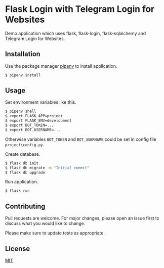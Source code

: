 # Flask Login with Telegram Login for Websites

Demo application which uses flask, flask-login, flask-sqlalchemy and Telegram Login for Websites.

## Installation

Use the package manager [pipenv](https://pipenv.pypa.io/en/latest/) to install application.

```bash
$ pipenv install
```

## Usage

Set environment variables like this.

```bash
$ pipenv shell
$ export FLASK_APP=project
$ export FLASK_ENV=development
$ export BOT_TOKEN=...
$ export BOT_USERNAME=...
```

Otherwise variables `BOT_TOKEN` and `BOT_USERNAME` could be set in config file `project\config.py`.

Create database.

```bash
$ flask db init
$ flask db migrate -m "Initial commit"
$ flask db upgrade
```

Run application.

```bash
$ flask run
```

## Contributing
Pull requests are welcome. For major changes, please open an issue first to discuss what you would like to change.

Please make sure to update tests as appropriate.

## License
[MIT](https://choosealicense.com/licenses/mit/)